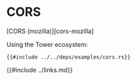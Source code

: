 # CORS

[CORS (mozilla)][cors-mozilla]

Using the Tower ecosystem:

```rust,editable,ignore,noplayground
{{#include ../../deps/examples/cors.rs}}
```

{{#include ../links.md}}
